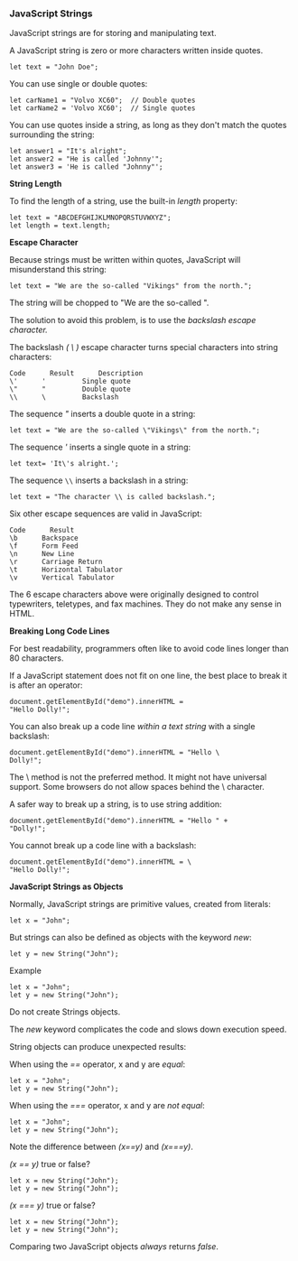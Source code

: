 <!-- Ate Dates -->


### JavaScript Strings

JavaScript strings are for storing and manipulating text.

A JavaScript string is zero or more characters written inside quotes.

    let text = "John Doe";

You can use single or double quotes:

    let carName1 = "Volvo XC60";  // Double quotes
    let carName2 = 'Volvo XC60';  // Single quotes 

You can use quotes inside a string, as long as they don't match the quotes surrounding the string:

    let answer1 = "It's alright";
    let answer2 = "He is called 'Johnny'";
    let answer3 = 'He is called "Johnny"';


__String Length__

To find the length of a string, use the built-in _length_ property:

    let text = "ABCDEFGHIJKLMNOPQRSTUVWXYZ";
    let length = text.length;


__Escape Character__

Because strings must be written within quotes, JavaScript will misunderstand this string:

    let text = "We are the so-called "Vikings" from the north.";

The string will be chopped to "We are the so-called ".

The solution to avoid this problem, is to use the _backslash escape character._

The backslash _( \ )_ escape character turns special characters into string characters:

    Code 	  Result 	  Description
    \' 	    ' 	      Single quote
    \" 	    " 	      Double quote
    \\ 	    \ 	      Backslash

The sequence _\"_  inserts a double quote in a string:

    let text = "We are the so-called \"Vikings\" from the north."; 

The sequence _\'_  inserts a single quote in a string:

    let text= 'It\'s alright.';

The sequence `\\`  inserts a backslash in a string:

    let text = "The character \\ is called backslash.";

Six other escape sequences are valid in JavaScript:

    Code 	  Result
    \b 	    Backspace
    \f 	    Form Feed
    \n 	    New Line
    \r 	    Carriage Return
    \t 	    Horizontal Tabulator
    \v 	    Vertical Tabulator

The 6 escape characters above were originally designed to control typewriters, teletypes, and fax machines. They do not make any sense in HTML. 


__Breaking Long Code Lines__

For best readability, programmers often like to avoid code lines longer than 80 characters.

If a JavaScript statement does not fit on one line, the best place to break it is after an operator:

    document.getElementById("demo").innerHTML =
    "Hello Dolly!"; 

You can also break up a code line _within a text string_ with a single backslash:

    document.getElementById("demo").innerHTML = "Hello \
    Dolly!";

The \ method is not the preferred method. It might not have universal support.
Some browsers do not allow spaces behind the \ character.

A safer way to break up a string, is to use string addition:

    document.getElementById("demo").innerHTML = "Hello " +
    "Dolly!";

You cannot break up a code line with a backslash:

    document.getElementById("demo").innerHTML = \
    "Hello Dolly!";


__JavaScript Strings as Objects__

Normally, JavaScript strings are primitive values, created from literals:

    let x = "John";

But strings can also be defined as objects with the keyword _new_:

    let y = new String("John");

Example

    let x = "John";
    let y = new String("John");



Do not create Strings objects.

The _new_ keyword complicates the code and slows down execution speed.

String objects can produce unexpected results:

When using the _==_ operator, x and y are _equal_:

    let x = "John";
    let y = new String("John");


When using the _===_ operator, x and y are _not equal_: 

    let x = "John";
    let y = new String("John");

Note the difference between _(x==y)_ and _(x===y)_.


_(x == y)_ true or false?

    let x = new String("John");
    let y = new String("John");

_(x === y)_ true or false?

    let x = new String("John");
    let y = new String("John");

Comparing two JavaScript objects _always_ returns _false_.